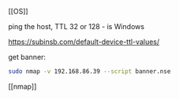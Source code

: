 [[OS]]

ping the host, TTL 32 or 128 - is Windows

https://subinsb.com/default-device-ttl-values/

get banner:
```bash
sudo nmap -v 192.168.86.39 --script banner.nse
```

[[nmap]]